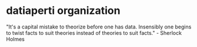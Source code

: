 datiaperti organization
=======================

"It's a capital mistake to theorize before one has data. Insensibly one begins to twist facts to suit theories instead of theories to suit facts." - Sherlock Holmes
